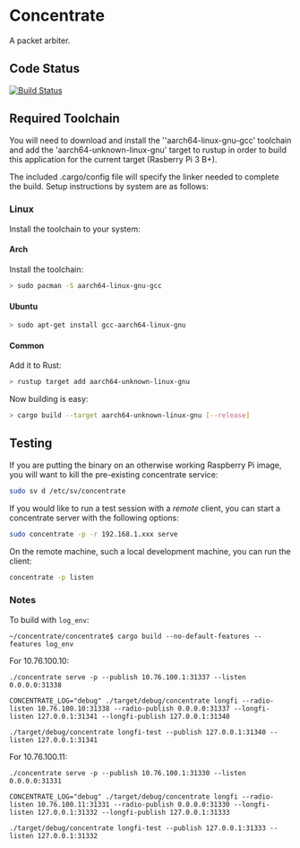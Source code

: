 # Concentrate

A packet arbiter.

## Code Status

[![Build Status](https://travis-ci.com/helium/concentrate.svg?token=gSksRQHcDis4sPKF5NRm&branch=master)](https://travis-ci.com/helium/concentrate)

## Required Toolchain

You will need to download and install the ''aarch64-linux-gnu-gcc' toolchain and add the 'aarch64-unknown-linux-gnu' target to rustup in order to build this application for the current target (Rasberry Pi 3 B+).

The included .cargo/config file will specify the linker needed to complete the build. Setup instructions by system are as follows:

### Linux
Install the toolchain to your system:
#### Arch
Install the toolchain:
```sh
> sudo pacman -S aarch64-linux-gnu-gcc
```
#### Ubuntu
```sh
> sudo apt-get install gcc-aarch64-linux-gnu
```
#### Common
Add it to Rust:
```sh
> rustup target add aarch64-unknown-linux-gnu
```
Now building is easy:
```sh
> cargo build --target aarch64-unknown-linux-gnu [--release]
```
## Testing
If you are putting the binary on an otherwise working Raspberry Pi image, you will want to kill the pre-existing concentrate service:
```sh
sudo sv d /etc/sv/concentrate
```
If you would like to run a test session with a _remote_ client, you can start a concentrate server with the following options:
```sh
sudo concentrate -p -r 192.168.1.xxx serve
```
On the remote machine, such a local development machine, you can run the client:
```sh
concentrate -p listen
```

### Notes
To build with `log_env`:
```
~/concentrate/concentrate$ cargo build --no-default-features --features log_env
```

For 10.76.100.10: 
```
./concentrate serve -p --publish 10.76.100.1:31337 --listen 0.0.0.0:31338

CONCENTRATE_LOG="debug" ./target/debug/concentrate longfi --radio-listen 10.76.100.10:31338 --radio-publish 0.0.0.0:31337 --longfi-listen 127.0.0.1:31341 --longfi-publish 127.0.0.1:31340

./target/debug/concentrate longfi-test --publish 127.0.0.1:31340 --listen 127.0.0.1:31341
```

For 10.76.100.11:
```
./concentrate serve -p --publish 10.76.100.1:31330 --listen 0.0.0.0:31331

CONCENTRATE_LOG="debug" ./target/debug/concentrate longfi --radio-listen 10.76.100.11:31331 --radio-publish 0.0.0.0:31330 --longfi-listen 127.0.0.1:31332 --longfi-publish 127.0.0.1:31333

./target/debug/concentrate longfi-test --publish 127.0.0.1:31333 --listen 127.0.0.1:31332
```
